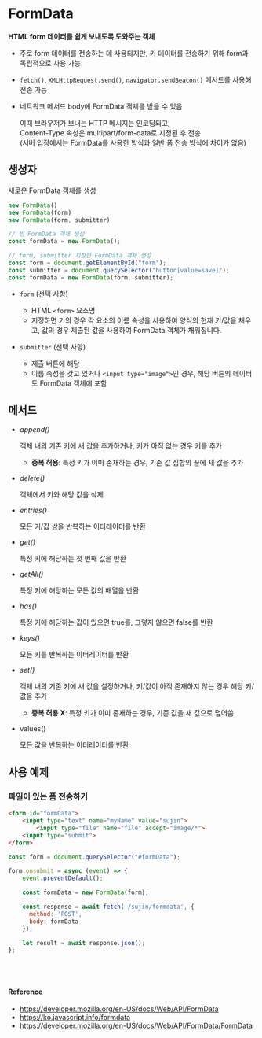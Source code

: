 # FormData
**HTML form 데이터를 쉽게 보내도록 도와주는 객체**
- 주로 form 데이터를 전송하는 데 사용되지만, 키 데이터를 전송하기 위해 form과 독립적으로 사용 가능
- `fetch()`, `XMLHttpRequest.send()`, `navigator.sendBeacon()` 메서드를 사용해 전송 가능
- 네트워크 메서드 body에 FormData 객체를 받을 수 있음

    이때 브라우저가 보내는 HTTP 메시지는 인코딩되고,
    <br>Content-Type 속성은 multipart/form-data로 지정된 후 전송
    <br>(서버 입장에서는 FormData를 사용한 방식과 일반 폼 전송 방식에 차이가 없음)

## 생성자
새로운 FormData 객체를 생성
```js
new FormData()
new FormData(form)
new FormData(form, submitter)
```
```js
// 빈 FormData 객체 생성
const formData = new FormData();

// form, submitter 지정한 FormData 객체 생성
const form = document.getElementById("form");
const submitter = document.querySelector("button[value=save]");
const formData = new FormData(form, submitter);
```
- `form` (선택 사항)

    - HTML `<form>` 요소명 
    - 지정하면 키의 경우 각 요소의 이름 속성을 사용하여 양식의 현재 키/값을 채우고, 값의 경우 제출된 값을 사용하여 FormData 객체가 채워집니다. 
- `submitter` (선택 사항)

    - 제출 버튼에 해당
    - 이름 속성을 갖고 있거나 `<input type="image">`인 경우, 해당 버튼의 데이터도 FormData 객체에 포함


## 메서드
- *append()*

    객체 내의 기존 키에 새 값을 추가하거나, 키가 아직 없는 경우 키를 추가
    - **중복 허용**: 특정 키가 이미 존재하는 경우, 기존 값 집합의 끝에 새 값을 추가
- *delete()*

    객체에서 키와 해당 값을 삭제
- *entries()*

    모든 키/값 쌍을 반복하는 이터레이터를 반환
- *get()*

    특정 키에 해당하는 첫 번째 값을 반환
- *getAll()*

    특정 키에 해당하는 모든 값의 배열을 반환
- *has()*

    특정 키에 해당하는 값이 있으면 true를, 그렇지 않으면 false를 반환
- *keys()*

    모든 키를 반복하는 이터레이터를 반환
- *set()*

    객체 내의 기존 키에 새 값을 설정하거나, 키/값이 아직 존재하지 않는 경우 해당 키/값을 추가
    - **중복 허용 X**: 특정 키가 이미 존재하는 경우, 기존 값을 새 값으로 덮어씀
- values()

    모든 값을 반복하는 이터레이터를 반환


## 사용 예제
### 파일이 있는 폼 전송하기
```html
<form id="formData">
    <input type="text" name="myName" value="sujin">
        <input type="file" name="file" accept="image/*">
    <input type="submit">
</form>
```

```js
const form = document.querySelector("#formData");

form.onsubmit = async (event) => {
    event.preventDefault();

    const formData = new FormData(form);

    const response = await fetch('/sujin/formdata', {
      method: 'POST',
      body: formData
    });

    let result = await response.json();
};
```


<br><br>

#### Reference
- https://developer.mozilla.org/en-US/docs/Web/API/FormData
- https://ko.javascript.info/formdata
- https://developer.mozilla.org/en-US/docs/Web/API/FormData/FormData
